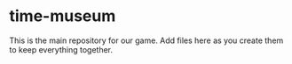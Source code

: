 # time-museum
This is the main repository for our game.
Add files here as you create them to keep everything together.
